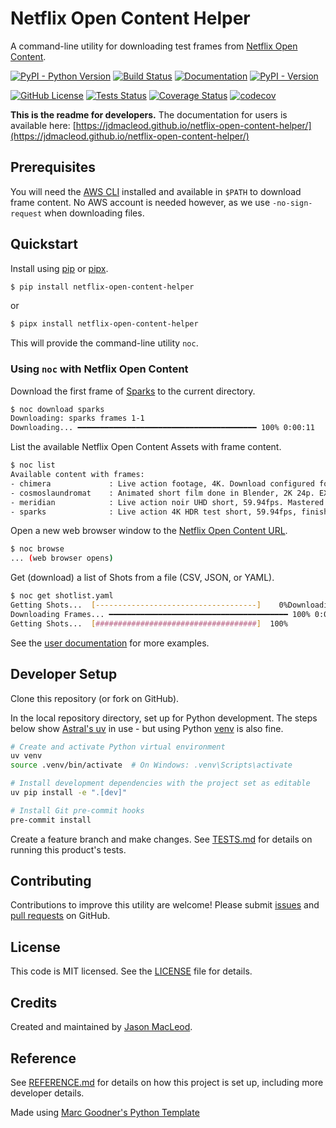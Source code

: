 # Netflix Open Content Helper

A command-line utility for downloading test frames from [Netflix Open Content](https://opencontent.netflix.com).

[![PyPI - Python Version](https://img.shields.io/pypi/pyversions/netflix-open-content-helper)](https://pypi.org/project/netflix-open-content-helper/)
 [![Build Status](https://github.com/jdmacleod/netflix-open-content-helper/actions/workflows/python-package.yml/badge.svg)](https://github.com/jdmacleod/netflix-open-content-helper/actions/workflows/python-package.yml)
[![Documentation](https://img.shields.io/badge/doc-latest-blue.svg)](https://jdmacleod.github.io/netflix-open-content-helper/) [![PyPI - Version](https://img.shields.io/pypi/v/netflix-open-content-helper)](https://pypi.org/project/netflix-open-content-helper/)

[![GitHub License](https://img.shields.io/github/license/jdmacleod/netflix-open-content-helper)](https://github.com/jdmacleod/netflix-open-content-helper/blob/main/LICENSE)
[![Tests Status](https://jdmacleod.github.io/netflix-open-content-helper/reports/junit/tests-badge.svg)](https://jdmacleod.github.io/netflix-open-content-helper/reports/junit/report.html) [![Coverage Status](https://jdmacleod.github.io/netflix-open-content-helper/reports/coverage/coverage-badge.svg)](https://jdmacleod.github.io/netflix-open-content-helper/reports/coverage/index.html)
[![codecov](https://codecov.io/gh/jdmacleod/netflix-open-content-helper/branch/main/graph/badge.svg)](https://codecov.io/gh/jdmacleod/netflix-open-content-helper)

**This is the readme for developers.** The documentation for users is available here: [https://jdmacleod.github.io/netflix-open-content-helper/](https://jdmacleod.github.io/netflix-open-content-helper/)

## Prerequisites

You will need the [AWS CLI](https://docs.aws.amazon.com/cli/latest/userguide/cli-chap-getting-started.html) installed and available in `$PATH` to download frame content. No AWS account is needed however, as we use `-no-sign-request` when downloading files.

## Quickstart

Install using [pip](https://pypi.org/project/pip/) or [pipx](https://pipx.pypa.io/stable/).

```bash
$ pip install netflix-open-content-helper
```

or

```bash
$ pipx install netflix-open-content-helper
```

This will provide the command-line utility `noc`.

### Using `noc` with Netflix Open Content

Download the first frame of [Sparks](https://opencontent.netflix.com/#h.d0oh6u8prqhe) to the current directory.

```bash
$ noc download sparks
Downloading: sparks frames 1-1
Downloading... ━━━━━━━━━━━━━━━━━━━━━━━━━━━━━━━━━━━━━━━━ 100% 0:00:11
```

List the available Netflix Open Content Assets with frame content.

```bash
$ noc list
Available content with frames:
- chimera             : Live action footage, 4K. Download configured for the 23.98fps frame rate version. TIFF files.
- cosmoslaundromat    : Animated short film done in Blender, 2K 24p. EXR files.
- meridian            : Live action noir UHD short, 59.94fps. Mastered in Dolby Vision HDR. TIFF files.
- sparks              : Live action 4K HDR test short, 59.94fps, finished at 4000 nits. ACES EXR files.
```

Open a new web browser window to the [Netflix Open Content URL](https://opencontent.netflix.com).

```bash
$ noc browse
... (web browser opens)
```

Get (download) a list of Shots from a file (CSV, JSON, or YAML).

```bash
$ noc get shotlist.yaml
Getting Shots...  [------------------------------------]    0%Downloading: sparks frames 5000-5001
Downloading Frames... ━━━━━━━━━━━━━━━━━━━━━━━━━━━━━━━━━━━━━━━━ 100% 0:00:23
Getting Shots...  [####################################]  100%
```

See the [user documentation](https://jdmacleod.github.io/netflix-open-content-helper/) for more examples.

## Developer Setup

Clone this repository (or fork on GitHub).

In the local repository directory, set up for Python development. The steps below show [Astral's uv](https://docs.astral.sh/uv/) in use - but using Python [venv](https://docs.python.org/3/library/venv.html) is also fine.

```bash
# Create and activate Python virtual environment
uv venv
source .venv/bin/activate  # On Windows: .venv\Scripts\activate

# Install development dependencies with the project set as editable
uv pip install -e ".[dev]"

# Install Git pre-commit hooks
pre-commit install
```

Create a feature branch and make changes. See [TESTS.md](./TESTS.md) for details on running this product's tests.

## Contributing

Contributions to improve this utility are welcome! Please submit [issues](https://github.com/jdmacleod/netflix-open-content-helper/issues) and [pull requests](https://github.com/jdmacleod/netflix-open-content-helper/pulls) on GitHub.

## License

This code is MIT licensed. See the [LICENSE](LICENSE) file for details.

## Credits

Created and maintained by [Jason MacLeod](https://github.com/jdmacleod).

## Reference

See [REFERENCE.md](./REFERENCE.md) for details on how this project is set up, including more developer details.

Made using [Marc Goodner's Python Template](https://github.com/robotdad/python-template)
